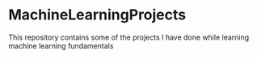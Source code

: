 # MachineLearningProjects
This repository contains some of the projects I have done while learning machine learning fundamentals
